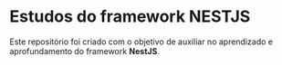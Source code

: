 # Estudos do framework NESTJS
Este repositório foi criado com o objetivo de auxiliar no aprendizado e aprofundamento do framework **NestJS**.
